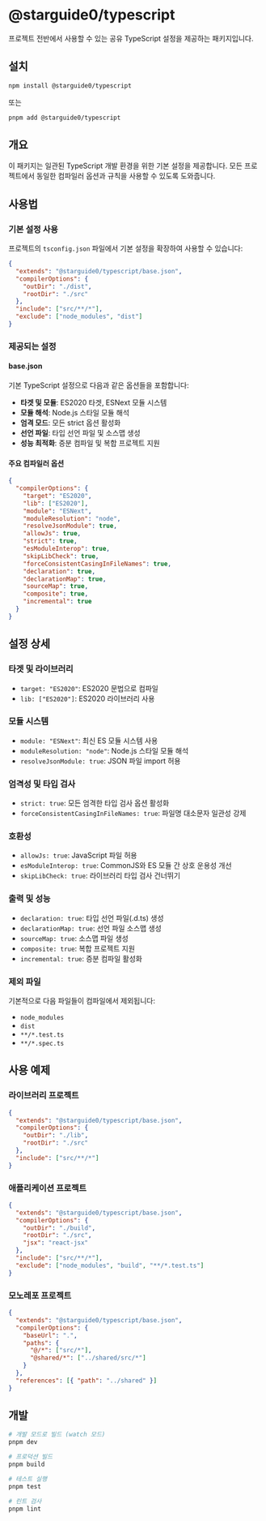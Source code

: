 # @starguide0/typescript

프로젝트 전반에서 사용할 수 있는 공유 TypeScript 설정을 제공하는 패키지입니다.

## 설치

```bash
npm install @starguide0/typescript
```

또는

```bash
pnpm add @starguide0/typescript
```

## 개요

이 패키지는 일관된 TypeScript 개발 환경을 위한 기본 설정을 제공합니다. 모든 프로젝트에서 동일한 컴파일러 옵션과 규칙을 사용할 수 있도록 도와줍니다.

## 사용법

### 기본 설정 사용

프로젝트의 `tsconfig.json` 파일에서 기본 설정을 확장하여 사용할 수 있습니다:

```json
{
  "extends": "@starguide0/typescript/base.json",
  "compilerOptions": {
    "outDir": "./dist",
    "rootDir": "./src"
  },
  "include": ["src/**/*"],
  "exclude": ["node_modules", "dist"]
}
```

### 제공되는 설정

#### base.json

기본 TypeScript 설정으로 다음과 같은 옵션들을 포함합니다:

- **타겟 및 모듈**: ES2020 타겟, ESNext 모듈 시스템
- **모듈 해석**: Node.js 스타일 모듈 해석
- **엄격 모드**: 모든 strict 옵션 활성화
- **선언 파일**: 타입 선언 파일 및 소스맵 생성
- **성능 최적화**: 증분 컴파일 및 복합 프로젝트 지원

#### 주요 컴파일러 옵션

```json
{
  "compilerOptions": {
    "target": "ES2020",
    "lib": ["ES2020"],
    "module": "ESNext",
    "moduleResolution": "node",
    "resolveJsonModule": true,
    "allowJs": true,
    "strict": true,
    "esModuleInterop": true,
    "skipLibCheck": true,
    "forceConsistentCasingInFileNames": true,
    "declaration": true,
    "declarationMap": true,
    "sourceMap": true,
    "composite": true,
    "incremental": true
  }
}
```

## 설정 상세

### 타겟 및 라이브러리

- `target: "ES2020"`: ES2020 문법으로 컴파일
- `lib: ["ES2020"]`: ES2020 라이브러리 사용

### 모듈 시스템

- `module: "ESNext"`: 최신 ES 모듈 시스템 사용
- `moduleResolution: "node"`: Node.js 스타일 모듈 해석
- `resolveJsonModule: true`: JSON 파일 import 허용

### 엄격성 및 타입 검사

- `strict: true`: 모든 엄격한 타입 검사 옵션 활성화
- `forceConsistentCasingInFileNames: true`: 파일명 대소문자 일관성 강제

### 호환성

- `allowJs: true`: JavaScript 파일 허용
- `esModuleInterop: true`: CommonJS와 ES 모듈 간 상호 운용성 개선
- `skipLibCheck: true`: 라이브러리 타입 검사 건너뛰기

### 출력 및 성능

- `declaration: true`: 타입 선언 파일(.d.ts) 생성
- `declarationMap: true`: 선언 파일 소스맵 생성
- `sourceMap: true`: 소스맵 파일 생성
- `composite: true`: 복합 프로젝트 지원
- `incremental: true`: 증분 컴파일 활성화

### 제외 파일

기본적으로 다음 파일들이 컴파일에서 제외됩니다:

- `node_modules`
- `dist`
- `**/*.test.ts`
- `**/*.spec.ts`

## 사용 예제

### 라이브러리 프로젝트

```json
{
  "extends": "@starguide0/typescript/base.json",
  "compilerOptions": {
    "outDir": "./lib",
    "rootDir": "./src"
  },
  "include": ["src/**/*"]
}
```

### 애플리케이션 프로젝트

```json
{
  "extends": "@starguide0/typescript/base.json",
  "compilerOptions": {
    "outDir": "./build",
    "rootDir": "./src",
    "jsx": "react-jsx"
  },
  "include": ["src/**/*"],
  "exclude": ["node_modules", "build", "**/*.test.ts"]
}
```

### 모노레포 프로젝트

```json
{
  "extends": "@starguide0/typescript/base.json",
  "compilerOptions": {
    "baseUrl": ".",
    "paths": {
      "@/*": ["src/*"],
      "@shared/*": ["../shared/src/*"]
    }
  },
  "references": [{ "path": "../shared" }]
}
```

## 개발

```bash
# 개발 모드로 빌드 (watch 모드)
pnpm dev

# 프로덕션 빌드
pnpm build

# 테스트 실행
pnpm test

# 린트 검사
pnpm lint
```
